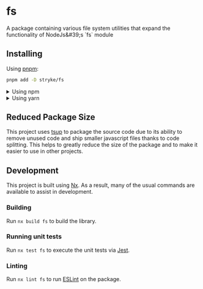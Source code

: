 <!-- START header -->
<!-- END header -->

# fs

A package containing various file system utilities that expand the functionality
of NodeJs\&#39;s \`fs\` module

<!-- START doctoc -->
<!-- END doctoc -->

## Installing

Using [pnpm](http://pnpm.io):

```bash
pnpm add -D stryke/fs
```

<details>
  <summary>Using npm</summary>

```bash
npm install -D stryke/fs
```

</details>

<details>
  <summary>Using yarn</summary>

```bash
yarn add -D stryke/fs
```

</details>

## Reduced Package Size

This project uses [tsup](https://tsup.egoist.dev/) to package the source code
due to its ability to remove unused code and ship smaller javascript files
thanks to code splitting. This helps to greatly reduce the size of the package
and to make it easier to use in other projects.

## Development

This project is built using [Nx](https://nx.dev). As a result, many of the usual
commands are available to assist in development.

### Building

Run `nx build fs` to build the library.

### Running unit tests

Run `nx test fs` to execute the unit tests via [Jest](https://jestjs.io).

### Linting

Run `nx lint fs` to run [ESLint](https://eslint.org/) on the package.

<!-- START footer -->
<!-- END footer -->
